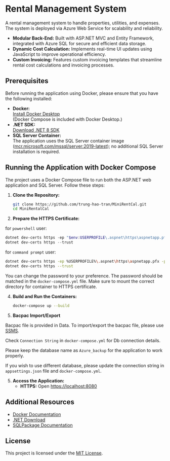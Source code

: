 # Rental Management System

A rental management system to handle properties, utilities, and expenses. The system is deployed via Azure Web Service for scalability and reliability.

- **Modular Back-End:** Built with ASP.NET MVC and Entity Framework, integrated with Azure SQL for secure and efficient data storage.
- **Dynamic Cost Calculation:** Implements real-time UI updates using JavaScript to improve operational efficiency.
- **Custom Invoicing:** Features custom invoicing templates that streamline rental cost calculations and invoicing processes.

## Prerequisites

Before running the application using Docker, please ensure that you have the following installed:

- **Docker:**  
  [Install Docker Desktop](https://docs.docker.com/get-docker/)  
  (Docker Compose is included with Docker Desktop.)
- **.NET SDK:**  
  [Download .NET 8 SDK](https://dotnet.microsoft.com/en-us/download/dotnet/8.0)
- **SQL Server Container:**  
  The application uses the SQL Server container image ([mcr.microsoft.com/mssql/server:2019-latest](https://hub.docker.com/_/microsoft-mssql-server)); no additional SQL Server installation is required.

## Running the Application with Docker Compose

The project uses a Docker Compose file to run both the ASP.NET web application and SQL Server. Follow these steps:

1. **Clone the Repository:**

   ```bash
   git clone https://github.com/trung-hao-tran/MiniRentCal.git
   cd MiniRentalCal
   ```

2. **Prepare the HTTPS Certificate:**

for `powershell` user:
``` powershell
dotnet dev-certs https -ep "$env:USERPROFILE\.aspnet\https\aspnetapp.pfx"  -p YourPasswordHere
dotnet dev-certs https --trust
```
for `command prompt` user:
``` bash
dotnet dev-certs https -ep %USERPROFILE%\.aspnet\https\aspnetapp.pfx -p YourPasswordHere
dotnet dev-certs https --trust
```

You can change the password to your preference. The password should be matched in the `docker-compose.yml` file.
Make sure to mount the correct directory for container to HTTPS certificate.

4. **Build and Run the Containers:**

   ```bash
   docker-compose up --build
   ```

5. **Bacpac Import/Export**

Bacpac file is provided in Data. To import/export the bacpac file, please use [SSMS](https://docs.microsoft.com/en-us/sql/ssms/download-sql-server-management-studio-ssms).

Check `Connection String` in `docker-compose.yml` for Db connection details.

Please keep the database name as `Azure_backup` for the application to work properly.

If you wish to use different database, please update the connection string in `appsettings.json` file and `docker-compose.yml`.


5. **Access the Application:**
   - **HTTPS:** Open [https://localhost:8080](https://localhost:8080)

## Additional Resources

- [Docker Documentation](https://docs.docker.com/)
- [.NET Download](https://dotnet.microsoft.com/en-us/download/dotnet/8.0)
- [SQLPackage Documentation](https://learn.microsoft.com/en-us/sql/tools/sqlpackage)

## License

This project is licensed under the [MIT License](LICENSE).


